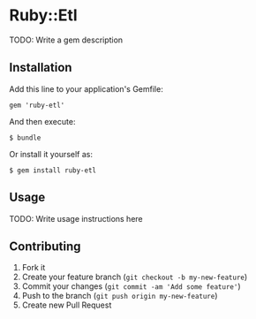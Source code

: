 # Ruby::Etl

TODO: Write a gem description

## Installation

Add this line to your application's Gemfile:

    gem 'ruby-etl'

And then execute:

    $ bundle

Or install it yourself as:

    $ gem install ruby-etl

## Usage

TODO: Write usage instructions here

## Contributing

1. Fork it
2. Create your feature branch (`git checkout -b my-new-feature`)
3. Commit your changes (`git commit -am 'Add some feature'`)
4. Push to the branch (`git push origin my-new-feature`)
5. Create new Pull Request

